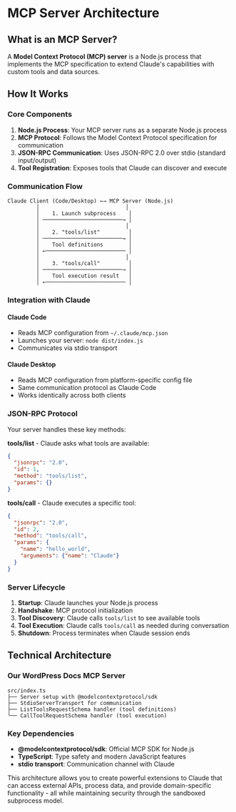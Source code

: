 # MCP Server Architecture

## What is an MCP Server?

A **Model Context Protocol (MCP) server** is a Node.js process that implements the MCP specification to extend Claude's capabilities with custom tools and data sources.

## How It Works

### Core Components

1. **Node.js Process**: Your MCP server runs as a separate Node.js process
2. **MCP Protocol**: Follows the Model Context Protocol specification for communication
3. **JSON-RPC Communication**: Uses JSON-RPC 2.0 over stdio (standard input/output)
4. **Tool Registration**: Exposes tools that Claude can discover and execute

### Communication Flow

```
Claude Client (Code/Desktop) ←→ MCP Server (Node.js)
         │                           │
         │    1. Launch subprocess    │
         │ ─────────────────────────→ │
         │                           │
         │    2. "tools/list"         │
         │ ─────────────────────────→ │
         │    Tool definitions        │
         │ ←───────────────────────── │
         │                           │
         │    3. "tools/call"         │
         │ ─────────────────────────→ │
         │    Tool execution result   │
         │ ←───────────────────────── │
```

### Integration with Claude

#### Claude Code
- Reads MCP configuration from `~/.claude/mcp.json`
- Launches your server: `node dist/index.js`
- Communicates via stdio transport

#### Claude Desktop
- Reads MCP configuration from platform-specific config file
- Same communication protocol as Claude Code
- Works identically across both clients

### JSON-RPC Protocol

Your server handles these key methods:

**tools/list** - Claude asks what tools are available:
```json
{
  "jsonrpc": "2.0",
  "id": 1,
  "method": "tools/list",
  "params": {}
}
```

**tools/call** - Claude executes a specific tool:
```json
{
  "jsonrpc": "2.0",
  "id": 2,
  "method": "tools/call",
  "params": {
    "name": "hello_world",
    "arguments": {"name": "Claude"}
  }
}
```

### Server Lifecycle

1. **Startup**: Claude launches your Node.js process
2. **Handshake**: MCP protocol initialization
3. **Tool Discovery**: Claude calls `tools/list` to see available tools
4. **Tool Execution**: Claude calls `tools/call` as needed during conversation
5. **Shutdown**: Process terminates when Claude session ends

## Technical Architecture

### Our WordPress Docs MCP Server

```
src/index.ts
├── Server setup with @modelcontextprotocol/sdk
├── StdioServerTransport for communication
├── ListToolsRequestSchema handler (tool definitions)
└── CallToolRequestSchema handler (tool execution)
```

### Key Dependencies

- **@modelcontextprotocol/sdk**: Official MCP SDK for Node.js
- **TypeScript**: Type safety and modern JavaScript features
- **stdio transport**: Communication channel with Claude

This architecture allows you to create powerful extensions to Claude that can access external APIs, process data, and provide domain-specific functionality - all while maintaining security through the sandboxed subprocess model.